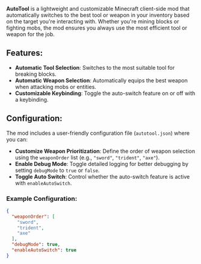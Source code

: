 **AutoTool** is a lightweight and customizable Minecraft client-side mod that automatically switches to the best tool or weapon in your inventory based on the target you're interacting with. Whether you're mining blocks or fighting mobs, the mod ensures you always use the most efficient tool or weapon for the job.

## Features:
- **Automatic Tool Selection**: Switches to the most suitable tool for breaking blocks.
- **Automatic Weapon Selection**: Automatically equips the best weapon when attacking mobs or entities.
- **Customizable Keybinding**: Toggle the auto-switch feature on or off with a keybinding.

## Configuration:
The mod includes a user-friendly configuration file (`autotool.json`) where you can:
- **Customize Weapon Prioritization**: Define the order of weapon selection using the `weaponOrder` list (e.g., `"sword"`, `"trident"`, `"axe"`).
- **Enable Debug Mode**: Toggle detailed logging for better debugging by setting `debugMode` to `true` or `false`.
- **Toggle Auto Switch**: Control whether the auto-switch feature is active with `enableAutoSwitch`.

### Example Configuration:
```json
{
  "weaponOrder": [
    "sword",
    "trident",
    "axe"
  ],
  "debugMode": true,
  "enableAutoSwitch": true
}
```
